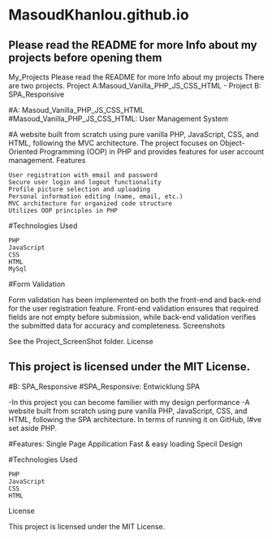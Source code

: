 # MasoudKhanlou.github.io
Please read the README for more Info about my projects before opening them
---------------------------------------------------------------------------------------------------------------------------------------------------------------
My_Projects
Please read the README for more Info about my projects There are two projects. Project A:Masoud_Vanilla_PHP_JS_CSS_HTML - Project B: SPA_Responsive

#A: Masoud_Vanilla_PHP_JS_CSS_HTML
#Masoud_Vanilla_PHP_JS_CSS_HTML: User Management System

#A website built from scratch using pure vanilla PHP, JavaScript, CSS, and HTML, following the MVC architecture. The project focuses on Object-Oriented Programming (OOP) in PHP and provides features for user account management.
Features

    User registration with email and password
    Secure user login and logout functionality
    Profile picture selection and uploading
    Personal information editing (name, email, etc.)
    MVC architecture for organized code structure
    Utilizes OOP principles in PHP

#Technologies Used

    PHP
    JavaScript
    CSS
    HTML
    MySql

#Form Validation

Form validation has been implemented on both the front-end and back-end for the user registration feature. Front-end validation ensures that required fields are not empty before submission, while back-end validation verifies the submitted data for accuracy and completeness.
Screenshots

See the Project_ScreenShot folder.
License

This project is licensed under the MIT License.
-------------------------------------------------------------------------------------------------------------------------------------------------------------------------------------------------------------------------------------------------------
#B: SPA_Responsive
#SPA_Responsive: Entwicklung SPA

-In this project you can become familier with my design performance
-A website built from scratch using pure vanilla PHP, JavaScript, CSS, and HTML, following the SPA architecture.
 In terms of running it on GitHub, I#ve set aside PHP.

#Features:
    Single Page Appilication
    Fast & easy loading
    Specil Design
 

#Technologies Used

    PHP
    JavaScript
    CSS
    HTML

License

This project is licensed under the MIT License.
